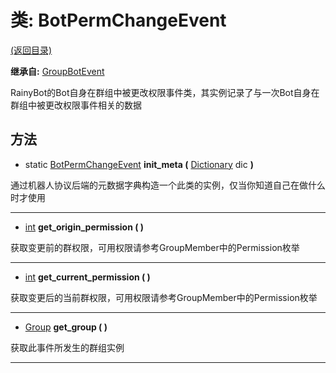 # 类: BotPermChangeEvent  
[(返回目录)](README.md)  
  
**继承自:** [GroupBotEvent](GroupBotEvent.md)  
  
RainyBot的Bot自身在群组中被更改权限事件类，其实例记录了与一次Bot自身在群组中被更改权限事件相关的数据  
  
## 方法 
  
- static [BotPermChangeEvent](BotPermChangeEvent.md) **init_meta (** [Dictionary](https://docs.godotengine.org/en/latest/classes/class_dictionary.html) dic **)**  
  
通过机器人协议后端的元数据字典构造一个此类的实例，仅当你知道自己在做什么时才使用  
  
---  
  
- [int](https://docs.godotengine.org/en/latest/classes/class_int.html) **get_origin_permission ( )**  
  
获取变更前的群权限，可用权限请参考GroupMember中的Permission枚举  
  
---  
  
- [int](https://docs.godotengine.org/en/latest/classes/class_int.html) **get_current_permission ( )**  
  
获取变更后的当前群权限，可用权限请参考GroupMember中的Permission枚举  
  
---  
  
- [Group](Group.md) **get_group ( )**  
  
获取此事件所发生的群组实例  
  
---  
  

